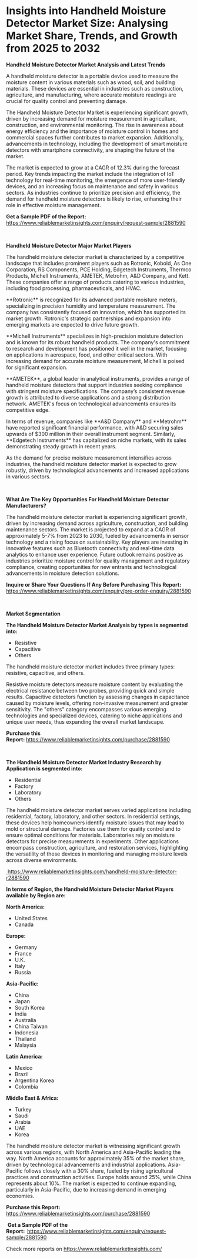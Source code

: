 <p><h1>Insights into Handheld Moisture Detector Market Size: Analysing Market Share, Trends, and Growth from 2025 to 2032</h1></p><p><strong>Handheld Moisture Detector Market Analysis and Latest Trends</strong></p>
<p><p>A handheld moisture detector is a portable device used to measure the moisture content in various materials such as wood, soil, and building materials. These devices are essential in industries such as construction, agriculture, and manufacturing, where accurate moisture readings are crucial for quality control and preventing damage.</p><p>The Handheld Moisture Detector Market is experiencing significant growth, driven by increasing demand for moisture measurement in agriculture, construction, and environmental monitoring. The rise in awareness about energy efficiency and the importance of moisture control in homes and commercial spaces further contributes to market expansion. Additionally, advancements in technology, including the development of smart moisture detectors with smartphone connectivity, are shaping the future of the market.</p><p>The market is expected to grow at a CAGR of 12.3% during the forecast period. Key trends impacting the market include the integration of IoT technology for real-time monitoring, the emergence of more user-friendly devices, and an increasing focus on maintenance and safety in various sectors. As industries continue to prioritize precision and efficiency, the demand for handheld moisture detectors is likely to rise, enhancing their role in effective moisture management.</p></p>
<p><strong>Get a Sample PDF of the Report:&nbsp;</strong> <a href="https://www.reliablemarketinsights.com/enquiry/request-sample/2881590?utm_campaign=3218&utm_medium=2&utm_source=Github&utm_content=ia&utm_term=12032025&utm_id=handheld-moisture-detector">https://www.reliablemarketinsights.com/enquiry/request-sample/2881590</a></p>
<p>&nbsp;</p>
<p><strong>Handheld Moisture Detector Major Market Players</strong></p>
<p><p>The handheld moisture detector market is characterized by a competitive landscape that includes prominent players such as Rotronic, Kobold, As One Corporation, RS Components, PCE Holding, Edgetech Instruments, Thermco Products, Michell Instruments, AMETEK, Metrohm, A&D Company, and Kett. These companies offer a range of products catering to various industries, including food processing, pharmaceuticals, and HVAC.</p><p>**Rotronic** is recognized for its advanced portable moisture meters, specializing in precision humidity and temperature measurement. The company has consistently focused on innovation, which has supported its market growth. Rotronic's strategic partnerships and expansion into emerging markets are expected to drive future growth.</p><p>**Michell Instruments** specializes in high-precision moisture detection and is known for its robust handheld products. The company's commitment to research and development has positioned it well in the market, focusing on applications in aerospace, food, and other critical sectors. With increasing demand for accurate moisture measurement, Michell is poised for significant expansion.</p><p>**AMETEK**, a global leader in analytical instruments, provides a range of handheld moisture detectors that support industries seeking compliance with stringent moisture specifications. The company’s consistent revenue growth is attributed to diverse applications and a strong distribution network. AMETEK's focus on technological advancements ensures its competitive edge.</p><p>In terms of revenue, companies like **A&D Company** and **Metrohm** have reported significant financial performance, with A&D securing sales upwards of $300 million in their overall instrument segment. Similarly, **Edgetech Instruments** has capitalized on niche markets, with its sales demonstrating steady growth in recent years.</p><p>As the demand for precise moisture measurement intensifies across industries, the handheld moisture detector market is expected to grow robustly, driven by technological advancements and increased applications in various sectors.</p></p>
<p>&nbsp;</p>
<p><strong>What Are The Key Opportunities For Handheld Moisture Detector Manufacturers?</strong></p>
<p><p>The handheld moisture detector market is experiencing significant growth, driven by increasing demand across agriculture, construction, and building maintenance sectors. The market is projected to expand at a CAGR of approximately 5-7% from 2023 to 2030, fueled by advancements in sensor technology and a rising focus on sustainability. Key players are investing in innovative features such as Bluetooth connectivity and real-time data analytics to enhance user experience. Future outlook remains positive as industries prioritize moisture control for quality management and regulatory compliance, creating opportunities for new entrants and technological advancements in moisture detection solutions.</p></p>
<p><strong>Inquire or Share Your Questions If Any Before Purchasing This Report:</strong> <a href="https://www.reliablemarketinsights.com/enquiry/pre-order-enquiry/2881590?utm_campaign=3218&utm_medium=2&utm_source=Github&utm_content=ia&utm_term=12032025&utm_id=handheld-moisture-detector">https://www.reliablemarketinsights.com/enquiry/pre-order-enquiry/2881590</a></p>
<p>&nbsp;</p>
<p><strong>Market Segmentation</strong></p>
<p><strong>The Handheld Moisture Detector Market Analysis by types is segmented into:</strong></p>
<p><ul><li>Resistive</li><li>Capacitive</li><li>Others</li></ul></p>
<p><p>The handheld moisture detector market includes three primary types: resistive, capacitive, and others. </p><p>Resistive moisture detectors measure moisture content by evaluating the electrical resistance between two probes, providing quick and simple results. Capacitive detectors function by assessing changes in capacitance caused by moisture levels, offering non-invasive measurement and greater sensitivity. The "others" category encompasses various emerging technologies and specialized devices, catering to niche applications and unique user needs, thus expanding the overall market landscape.</p></p>
<p><strong>Purchase this Report:&nbsp;</strong><a href="https://www.reliablemarketinsights.com/purchase/2881590?utm_campaign=3218&utm_medium=2&utm_source=Github&utm_content=ia&utm_term=12032025&utm_id=handheld-moisture-detector">https://www.reliablemarketinsights.com/purchase/2881590</a></p>
<p>&nbsp;</p>
<p><strong>The Handheld Moisture Detector Market Industry Research by Application is segmented into:</strong></p>
<p><ul><li>Residential</li><li>Factory</li><li>Laboratory</li><li>Others</li></ul></p>
<p><p>The handheld moisture detector market serves varied applications including residential, factory, laboratory, and other sectors. In residential settings, these devices help homeowners identify moisture issues that may lead to mold or structural damage. Factories use them for quality control and to ensure optimal conditions for materials. Laboratories rely on moisture detectors for precise measurements in experiments. Other applications encompass construction, agriculture, and restoration services, highlighting the versatility of these devices in monitoring and managing moisture levels across diverse environments.</p></p>
<p><a href="https://www.reliablemarketinsights.com/handheld-moisture-detector-r2881590?utm_campaign=3218&utm_medium=2&utm_source=Github&utm_content=ia&utm_term=12032025&utm_id=handheld-moisture-detector">&nbsp;https://www.reliablemarketinsights.com/handheld-moisture-detector-r2881590</a></p>
<p><strong>In terms of Region, the Handheld Moisture Detector Market Players available by Region are:</strong></p>
<p>
    <p> <strong> North America: </strong>
        <ul>
            <li>United States</li>
            <li>Canada</li>
        </ul>
        </p> 
    <p> <strong> Europe: </strong>
        <ul>
            <li>Germany</li>
            <li>France</li>
            <li>U.K.</li>
            <li>Italy</li>
            <li>Russia</li>
        </ul>
        </p> 
    <p> <strong> Asia-Pacific: </strong>
        <ul>
            <li>China</li>
            <li>Japan</li>
            <li>South Korea</li>
            <li>India</li>
            <li>Australia</li>
            <li>China Taiwan</li>
            <li>Indonesia</li>
            <li>Thailand</li>
            <li>Malaysia</li>
        </ul>
        </p> 
    <p> <strong> Latin America: </strong>
        <ul>
            <li>Mexico</li>
            <li>Brazil</li>
            <li>Argentina Korea</li>
            <li>Colombia</li>
        </ul>
        </p> 
    <p> <strong> Middle East & Africa: </strong>
        <ul>
            <li>Turkey</li>
            <li>Saudi</li>
            <li>Arabia</li>
            <li>UAE</li>
            <li>Korea</li>
        </ul>
    </p>
    </p>
<p><p>The handheld moisture detector market is witnessing significant growth across various regions, with North America and Asia-Pacific leading the way. North America accounts for approximately 35% of the market share, driven by technological advancements and industrial applications. Asia-Pacific follows closely with a 30% share, fueled by rising agricultural practices and construction activities. Europe holds around 25%, while China represents about 10%. The market is expected to continue expanding, particularly in Asia-Pacific, due to increasing demand in emerging economies.</p></p>
<p><strong>Purchase this Report: </strong><a href="https://www.reliablemarketinsights.com/purchase/2881590?utm_campaign=3218&utm_medium=2&utm_source=Github&utm_content=ia&utm_term=12032025&utm_id=handheld-moisture-detector">https://www.reliablemarketinsights.com/purchase/2881590</a></p>
<p>&nbsp;<strong>Get a Sample PDF of the Report:&nbsp;&nbsp;</strong><a href="https://www.reliablemarketinsights.com/enquiry/request-sample/2881590?utm_campaign=3218&utm_medium=2&utm_source=Github&utm_content=ia&utm_term=12032025&utm_id=handheld-moisture-detector">https://www.reliablemarketinsights.com/enquiry/request-sample/2881590</a></p>
<p><strong></strong></p>
<p>Check more reports on <a href="https://www.reliablemarketinsights.com/?utm_campaign=3218&utm_medium=2&utm_source=Github&utm_content=ia&utm_term=12032025&utm_id=handheld-moisture-detector">https://www.reliablemarketinsights.com/</a></p>